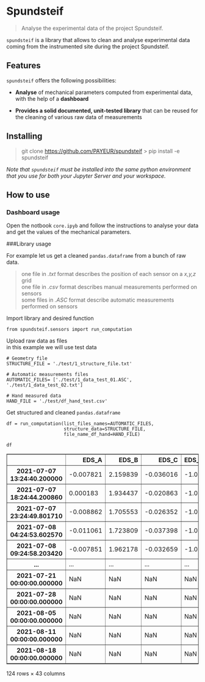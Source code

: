 # Spundsteif



> Analyse the experimental data of the project Spundsteif.

`spundsteif` is a library that allows to clean and analyse experimental data coming from the instrumented site during the project Spundsteif.

## Features


`spundsteif` offers the following possibilities:  

+ **Analyse** of mechanical parameters computed from experimental data, with the help of a **dashboard**

+ **Provides a solid documented, unit-tested library** that can be reused for the cleaning of various raw data of measurements

## Installing

> git clone https://github.com/PAYEUR/spundsteif    > pip install -e spundsteif

*Note that `spundsteif` must be installed into the same python environment that you use for both your Jupyter Server and your workspace.*

## How to use

### Dashboard usage

Open the notbook `core.ipyb` and follow the instructions to analyse your data and get the values of the mechanical parameters.  

###Library usage

For example let us get a cleaned `pandas.dataframe` from a bunch of raw data.
> one file in *.txt* format describes the position of each sensor on a *x,y,z* grid  
> one file in *.csv* format describes manual measurements performed on sensors  
> some files in *.ASC* format describe automatic measurements performed on sensors



Import library and desired function

```
from spundsteif.sensors import run_computation
```

Upload raw data as files  
in this example we will use test data

```
# Geometry file
STRUCTURE_FILE = './test/1_structure_file.txt'

# Automatic measurements files
AUTOMATIC_FILES= ['./test/1_data_test_01.ASC', './test/1_data_test_02.txt']

# Hand measured data
HAND_FILE = './test/df_hand_test.csv'
```

Get structured and cleaned `pandas.dataframe`

```
df = run_computation(list_files_names=AUTOMATIC_FILES,
                     structure_data=STRUCTURE_FILE, 
                     file_name_df_hand=HAND_FILE)

```

```
df
```




<div>
<style scoped>
    .dataframe tbody tr th:only-of-type {
        vertical-align: middle;
    }

    .dataframe tbody tr th {
        vertical-align: top;
    }

    .dataframe thead th {
        text-align: right;
    }
</style>
<table border="1" class="dataframe">
  <thead>
    <tr style="text-align: right;">
      <th></th>
      <th>EDS_A</th>
      <th>EDS_B</th>
      <th>EDS_C</th>
      <th>EDS_D</th>
      <th>EDS_E</th>
      <th>EDS_F</th>
      <th>EDS_G</th>
      <th>Temp_a</th>
      <th>Temp_b</th>
      <th>EH11</th>
      <th>EV12</th>
      <th>EH21</th>
      <th>EV22</th>
      <th>EV23</th>
      <th>EV31</th>
      <th>EV32</th>
      <th>EV33</th>
      <th>VH11</th>
      <th>W12</th>
      <th>VH21</th>
      <th>W22</th>
      <th>VH31</th>
      <th>W32</th>
      <th>EH12</th>
      <th>EH13</th>
      <th>EH22</th>
      <th>EH23</th>
      <th>EH32</th>
      <th>EH33</th>
      <th>EV11</th>
      <th>EV21</th>
      <th>VH12</th>
      <th>VH13</th>
      <th>VH22</th>
      <th>VH23</th>
      <th>VH32</th>
      <th>VH33</th>
      <th>W11</th>
      <th>W13</th>
      <th>W21</th>
      <th>W23</th>
      <th>W31</th>
      <th>W33</th>
    </tr>
  </thead>
  <tbody>
    <tr>
      <th>2021-07-07 13:24:40.200000</th>
      <td>-0.007821</td>
      <td>2.159839</td>
      <td>-0.036016</td>
      <td>-1.0</td>
      <td>0.012440</td>
      <td>-6.198071</td>
      <td>0.020038</td>
      <td>12.34039</td>
      <td>18.53559</td>
      <td>0.004134</td>
      <td>0.003226</td>
      <td>0.005147</td>
      <td>0.004189</td>
      <td>0.004093</td>
      <td>0.004815</td>
      <td>0.005774</td>
      <td>0.005584</td>
      <td>0.042620</td>
      <td>-0.000722</td>
      <td>0.042329</td>
      <td>0.004415</td>
      <td>0.005715</td>
      <td>-0.023867</td>
      <td>NaN</td>
      <td>NaN</td>
      <td>NaN</td>
      <td>NaN</td>
      <td>NaN</td>
      <td>NaN</td>
      <td>NaN</td>
      <td>NaN</td>
      <td>NaN</td>
      <td>NaN</td>
      <td>NaN</td>
      <td>NaN</td>
      <td>NaN</td>
      <td>NaN</td>
      <td>NaN</td>
      <td>NaN</td>
      <td>NaN</td>
      <td>NaN</td>
      <td>NaN</td>
      <td>NaN</td>
    </tr>
    <tr>
      <th>2021-07-07 18:24:44.200860</th>
      <td>0.000183</td>
      <td>1.934437</td>
      <td>-0.020863</td>
      <td>-1.0</td>
      <td>0.019554</td>
      <td>-6.212432</td>
      <td>0.030182</td>
      <td>12.36769</td>
      <td>18.45851</td>
      <td>0.004182</td>
      <td>0.003267</td>
      <td>0.005185</td>
      <td>0.004286</td>
      <td>0.004040</td>
      <td>0.004915</td>
      <td>0.005817</td>
      <td>0.005630</td>
      <td>0.042619</td>
      <td>-0.000651</td>
      <td>0.042328</td>
      <td>0.004461</td>
      <td>0.005758</td>
      <td>-0.021864</td>
      <td>NaN</td>
      <td>NaN</td>
      <td>NaN</td>
      <td>NaN</td>
      <td>NaN</td>
      <td>NaN</td>
      <td>NaN</td>
      <td>NaN</td>
      <td>NaN</td>
      <td>NaN</td>
      <td>NaN</td>
      <td>NaN</td>
      <td>NaN</td>
      <td>NaN</td>
      <td>NaN</td>
      <td>NaN</td>
      <td>NaN</td>
      <td>NaN</td>
      <td>NaN</td>
      <td>NaN</td>
    </tr>
    <tr>
      <th>2021-07-07 23:24:49.801710</th>
      <td>-0.008862</td>
      <td>1.705553</td>
      <td>-0.026352</td>
      <td>-1.0</td>
      <td>0.010957</td>
      <td>-6.214493</td>
      <td>0.017809</td>
      <td>12.39935</td>
      <td>18.38660</td>
      <td>0.004136</td>
      <td>0.003212</td>
      <td>0.005134</td>
      <td>0.004263</td>
      <td>0.004086</td>
      <td>0.004900</td>
      <td>0.005769</td>
      <td>0.005586</td>
      <td>0.042619</td>
      <td>-0.000663</td>
      <td>0.042328</td>
      <td>0.004404</td>
      <td>0.005699</td>
      <td>-0.020916</td>
      <td>NaN</td>
      <td>NaN</td>
      <td>NaN</td>
      <td>NaN</td>
      <td>NaN</td>
      <td>NaN</td>
      <td>NaN</td>
      <td>NaN</td>
      <td>NaN</td>
      <td>NaN</td>
      <td>NaN</td>
      <td>NaN</td>
      <td>NaN</td>
      <td>NaN</td>
      <td>NaN</td>
      <td>NaN</td>
      <td>NaN</td>
      <td>NaN</td>
      <td>NaN</td>
      <td>NaN</td>
    </tr>
    <tr>
      <th>2021-07-08 04:24:53.602570</th>
      <td>-0.011061</td>
      <td>1.723809</td>
      <td>-0.037398</td>
      <td>-1.0</td>
      <td>0.008058</td>
      <td>-6.196866</td>
      <td>0.010308</td>
      <td>12.30714</td>
      <td>18.27804</td>
      <td>0.004134</td>
      <td>0.003200</td>
      <td>0.005123</td>
      <td>0.004283</td>
      <td>0.003924</td>
      <td>0.004914</td>
      <td>0.005763</td>
      <td>0.005582</td>
      <td>0.042621</td>
      <td>-0.000563</td>
      <td>0.042330</td>
      <td>0.004391</td>
      <td>0.005689</td>
      <td>-0.020005</td>
      <td>NaN</td>
      <td>NaN</td>
      <td>NaN</td>
      <td>NaN</td>
      <td>NaN</td>
      <td>NaN</td>
      <td>NaN</td>
      <td>NaN</td>
      <td>NaN</td>
      <td>NaN</td>
      <td>NaN</td>
      <td>NaN</td>
      <td>NaN</td>
      <td>NaN</td>
      <td>NaN</td>
      <td>NaN</td>
      <td>NaN</td>
      <td>NaN</td>
      <td>NaN</td>
      <td>NaN</td>
    </tr>
    <tr>
      <th>2021-07-08 09:24:58.203420</th>
      <td>-0.007851</td>
      <td>1.962178</td>
      <td>-0.032659</td>
      <td>-1.0</td>
      <td>0.011167</td>
      <td>-6.175929</td>
      <td>-0.058488</td>
      <td>12.36118</td>
      <td>18.17512</td>
      <td>0.004160</td>
      <td>0.003219</td>
      <td>0.005140</td>
      <td>0.004328</td>
      <td>0.003960</td>
      <td>0.004958</td>
      <td>0.005784</td>
      <td>0.005419</td>
      <td>0.042620</td>
      <td>-0.000595</td>
      <td>0.042329</td>
      <td>0.004408</td>
      <td>0.005704</td>
      <td>-0.019212</td>
      <td>NaN</td>
      <td>NaN</td>
      <td>NaN</td>
      <td>NaN</td>
      <td>NaN</td>
      <td>NaN</td>
      <td>NaN</td>
      <td>NaN</td>
      <td>NaN</td>
      <td>NaN</td>
      <td>NaN</td>
      <td>NaN</td>
      <td>NaN</td>
      <td>NaN</td>
      <td>NaN</td>
      <td>NaN</td>
      <td>NaN</td>
      <td>NaN</td>
      <td>NaN</td>
      <td>NaN</td>
    </tr>
    <tr>
      <th>...</th>
      <td>...</td>
      <td>...</td>
      <td>...</td>
      <td>...</td>
      <td>...</td>
      <td>...</td>
      <td>...</td>
      <td>...</td>
      <td>...</td>
      <td>...</td>
      <td>...</td>
      <td>...</td>
      <td>...</td>
      <td>...</td>
      <td>...</td>
      <td>...</td>
      <td>...</td>
      <td>...</td>
      <td>...</td>
      <td>...</td>
      <td>...</td>
      <td>...</td>
      <td>...</td>
      <td>...</td>
      <td>...</td>
      <td>...</td>
      <td>...</td>
      <td>...</td>
      <td>...</td>
      <td>...</td>
      <td>...</td>
      <td>...</td>
      <td>...</td>
      <td>...</td>
      <td>...</td>
      <td>...</td>
      <td>...</td>
      <td>...</td>
      <td>...</td>
      <td>...</td>
      <td>...</td>
      <td>...</td>
      <td>...</td>
    </tr>
    <tr>
      <th>2021-07-21 00:00:00.000000</th>
      <td>NaN</td>
      <td>NaN</td>
      <td>NaN</td>
      <td>NaN</td>
      <td>NaN</td>
      <td>NaN</td>
      <td>NaN</td>
      <td>NaN</td>
      <td>NaN</td>
      <td>NaN</td>
      <td>NaN</td>
      <td>NaN</td>
      <td>NaN</td>
      <td>NaN</td>
      <td>-0.005671</td>
      <td>NaN</td>
      <td>NaN</td>
      <td>NaN</td>
      <td>NaN</td>
      <td>NaN</td>
      <td>NaN</td>
      <td>NaN</td>
      <td>NaN</td>
      <td>NaN</td>
      <td>NaN</td>
      <td>-0.006620</td>
      <td>-0.00509</td>
      <td>NaN</td>
      <td>-0.005513</td>
      <td>-0.004670</td>
      <td>NaN</td>
      <td>-0.004198</td>
      <td>-0.002872</td>
      <td>-0.004110</td>
      <td>NaN</td>
      <td>-0.003165</td>
      <td>-0.005094</td>
      <td>-0.003556</td>
      <td>-0.004029</td>
      <td>-0.003539</td>
      <td>NaN</td>
      <td>NaN</td>
      <td>-0.004647</td>
    </tr>
    <tr>
      <th>2021-07-28 00:00:00.000000</th>
      <td>NaN</td>
      <td>NaN</td>
      <td>NaN</td>
      <td>NaN</td>
      <td>NaN</td>
      <td>NaN</td>
      <td>NaN</td>
      <td>NaN</td>
      <td>NaN</td>
      <td>NaN</td>
      <td>NaN</td>
      <td>NaN</td>
      <td>NaN</td>
      <td>NaN</td>
      <td>-0.005546</td>
      <td>NaN</td>
      <td>NaN</td>
      <td>NaN</td>
      <td>NaN</td>
      <td>NaN</td>
      <td>NaN</td>
      <td>NaN</td>
      <td>NaN</td>
      <td>NaN</td>
      <td>NaN</td>
      <td>-0.006407</td>
      <td>NaN</td>
      <td>-0.004910</td>
      <td>-0.005415</td>
      <td>-0.004631</td>
      <td>NaN</td>
      <td>-0.004140</td>
      <td>-0.002925</td>
      <td>-0.003981</td>
      <td>NaN</td>
      <td>-0.003050</td>
      <td>-0.004907</td>
      <td>NaN</td>
      <td>-0.003994</td>
      <td>NaN</td>
      <td>NaN</td>
      <td>NaN</td>
      <td>-0.004491</td>
    </tr>
    <tr>
      <th>2021-08-05 00:00:00.000000</th>
      <td>NaN</td>
      <td>NaN</td>
      <td>NaN</td>
      <td>NaN</td>
      <td>NaN</td>
      <td>NaN</td>
      <td>NaN</td>
      <td>NaN</td>
      <td>NaN</td>
      <td>NaN</td>
      <td>NaN</td>
      <td>NaN</td>
      <td>NaN</td>
      <td>NaN</td>
      <td>-0.005543</td>
      <td>NaN</td>
      <td>NaN</td>
      <td>NaN</td>
      <td>NaN</td>
      <td>NaN</td>
      <td>NaN</td>
      <td>NaN</td>
      <td>NaN</td>
      <td>NaN</td>
      <td>NaN</td>
      <td>-0.006422</td>
      <td>NaN</td>
      <td>-0.004897</td>
      <td>-0.005412</td>
      <td>-0.004662</td>
      <td>NaN</td>
      <td>-0.004126</td>
      <td>-0.002924</td>
      <td>-0.003975</td>
      <td>NaN</td>
      <td>-0.003100</td>
      <td>-0.004939</td>
      <td>NaN</td>
      <td>-0.004047</td>
      <td>NaN</td>
      <td>-0.003224</td>
      <td>NaN</td>
      <td>-0.004467</td>
    </tr>
    <tr>
      <th>2021-08-11 00:00:00.000000</th>
      <td>NaN</td>
      <td>NaN</td>
      <td>NaN</td>
      <td>NaN</td>
      <td>NaN</td>
      <td>NaN</td>
      <td>NaN</td>
      <td>NaN</td>
      <td>NaN</td>
      <td>NaN</td>
      <td>NaN</td>
      <td>NaN</td>
      <td>NaN</td>
      <td>NaN</td>
      <td>-0.005584</td>
      <td>NaN</td>
      <td>NaN</td>
      <td>NaN</td>
      <td>NaN</td>
      <td>NaN</td>
      <td>NaN</td>
      <td>NaN</td>
      <td>NaN</td>
      <td>NaN</td>
      <td>NaN</td>
      <td>-0.006485</td>
      <td>NaN</td>
      <td>-0.004922</td>
      <td>-0.005430</td>
      <td>-0.004804</td>
      <td>NaN</td>
      <td>-0.004316</td>
      <td>-0.003003</td>
      <td>-0.004073</td>
      <td>NaN</td>
      <td>-0.002577</td>
      <td>-0.005021</td>
      <td>NaN</td>
      <td>-0.004119</td>
      <td>NaN</td>
      <td>-0.003282</td>
      <td>NaN</td>
      <td>-0.004521</td>
    </tr>
    <tr>
      <th>2021-08-18 00:00:00.000000</th>
      <td>NaN</td>
      <td>NaN</td>
      <td>NaN</td>
      <td>NaN</td>
      <td>NaN</td>
      <td>NaN</td>
      <td>NaN</td>
      <td>NaN</td>
      <td>NaN</td>
      <td>NaN</td>
      <td>NaN</td>
      <td>NaN</td>
      <td>NaN</td>
      <td>NaN</td>
      <td>NaN</td>
      <td>NaN</td>
      <td>NaN</td>
      <td>NaN</td>
      <td>NaN</td>
      <td>NaN</td>
      <td>NaN</td>
      <td>NaN</td>
      <td>NaN</td>
      <td>NaN</td>
      <td>NaN</td>
      <td>-0.006408</td>
      <td>NaN</td>
      <td>-0.004904</td>
      <td>-0.005420</td>
      <td>-0.004828</td>
      <td>NaN</td>
      <td>-0.004390</td>
      <td>-0.002989</td>
      <td>-0.004282</td>
      <td>NaN</td>
      <td>-0.003140</td>
      <td>-0.004485</td>
      <td>NaN</td>
      <td>-0.004109</td>
      <td>NaN</td>
      <td>-0.003276</td>
      <td>NaN</td>
      <td>-0.004505</td>
    </tr>
  </tbody>
</table>
<p>124 rows × 43 columns</p>
</div>


